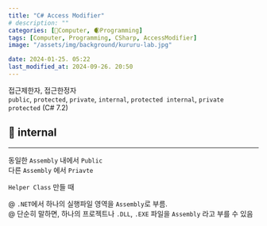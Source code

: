```yaml
---
title: "C# Access Modifier"
# description: ""
categories: [💫Computer, 🌒Programming]
tags: [Computer, Programming, CSharp, AccessModifier]
image: "/assets/img/background/kururu-lab.jpg"

date: 2024-01-25. 05:22
last_modified_at: 2024-09-26. 20:50
---
```


접근제한자, 접근한정자  
`public`, `protected`, `private`, `internal`, `protected internal`, `private protected` (C# 7.2)  

## 💫 internal

---

동일한 `Assembly` 내에서 `Public`  
다른 `Assembly` 에서 `Priavte`  

`Helper Class` 만들 때  

@ `.NET`에서 하나의 실행파일 영역을 `Assembly`로 부름.  
@ 단순히 말하면, 하나의 프로젝트나 `.DLL`, `.EXE` 파일을 `Assembly` 라고 부를 수 있음  
